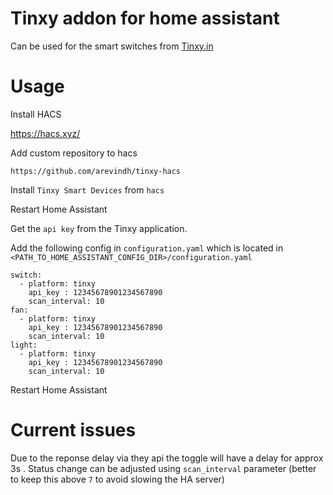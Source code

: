 # Tinxy addon for home assistant


Can be used for the smart switches from [Tinxy.in](https://tinxy.in/)

# Usage 


Install HACS

https://hacs.xyz/


Add custom repository to hacs 

```
https://github.com/arevindh/tinxy-hacs
```

Install `Tinxy Smart Devices` from `hacs`

Restart Home Assistant

Get the `api key` from the Tinxy application.

Add the following config in `configuration.yaml` which is located in `<PATH_TO_HOME_ASSISTANT_CONFIG_DIR>/configuration.yaml`

```
switch:
  - platform: tinxy
    api_key : 12345678901234567890
    scan_interval: 10
fan:
  - platform: tinxy
    api_key : 12345678901234567890
    scan_interval: 10
light:
  - platform: tinxy
    api_key : 12345678901234567890
    scan_interval: 10
```

Restart Home Assistant

# Current issues

Due to the reponse delay via they api the toggle will have a delay for approx 3s . Status change can be adjusted using `scan_interval` parameter (better to keep this above `7` to avoid slowing the HA server)
